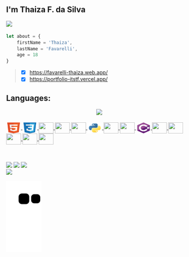 
## I'm Thaiza F. da Silva
<p align="">
 <img src=https://readme-typing-svg.herokuapp.com?color=3b9ef1&lines=%E2%80%A2+About+Me+%E2%80%A2
</p>
 
```javascript
let about = {
    firstName = 'Thaiza',
    lastName = 'Favarelli',
    age = 18
}
```
 
> - [x]  https://favarelli-thaiza.web.app/
> - [x]  https://portfolio-itstf.vercel.app/



## Languages:
<div align="center">
  <a href="https://github.com/Itstf">
  
  <img height="160em" src="https://github-readme-stats.vercel.app/api/top-langs/?username=Itstf&layout=compact&langs_count=7&theme=swift"/>
</div>

<div> <br>
  <img align="center" alt="Thai-HTML" height="30" width="40" src="https://raw.githubusercontent.com/devicons/devicon/master/icons/html5/html5-original.svg">
  <img align="center" alt="Thai-CSS" height="30" width="40" src="https://raw.githubusercontent.com/devicons/devicon/master/icons/css3/css3-original.svg">
  <img align="center" alt="" height="30" width="40" src="https://cdn.jsdelivr.net/gh/devicons/devicon/icons/tailwindcss/tailwindcss-plain.svg" />
  <img align="center" alt="" height="30" width="40" src="https://cdn.jsdelivr.net/gh/devicons/devicon/icons/javascript/javascript-original.svg"/>
  <img align="center" alt="" height="30" width="40" src="https://cdn.jsdelivr.net/gh/devicons/devicon/icons/react/react-original.svg" />
  <img align="center" alt="Thai-Python" height="30" width="40" src="https://raw.githubusercontent.com/devicons/devicon/master/icons/python/python-original.svg">
  <img align="center" alt="" height="30" width="40" src="https://cdn.jsdelivr.net/gh/devicons/devicon/icons/django/django-plain.svg" />
  <img align="center" alt="" height="30" width="40" src="https://cdn.jsdelivr.net/gh/devicons/devicon/icons/java/java-original.svg"> 
  <img align="center" alt="Thai-Csharp" height="30" width="40" src="https://raw.githubusercontent.com/devicons/devicon/master/icons/csharp/csharp-original.svg">
  <img align="center" alt="" height="30" width="40" src="https://cdn.jsdelivr.net/gh/devicons/devicon/icons/canva/canva-original.svg" />
  <img align="center" alt="" height="30" width="40" src="https://cdn.jsdelivr.net/gh/devicons/devicon/icons/figma/figma-original.svg" />
  <img align="center" alt="" height="30" width="40" src="https://cdn.jsdelivr.net/gh/devicons/devicon/icons/linux/linux-original.svg" />
  <img align="center" alt="" height="30" width="40" src="https://cdn.jsdelivr.net/gh/devicons/devicon/icons/ubuntu/ubuntu-plain.svg" />
  <img align="center" alt="" height="30" width="40" src="https://cdn.jsdelivr.net/gh/devicons/devicon/icons/raspberrypi/raspberrypi-original.svg" />
  
  
  
</div>
  
  ##
  
<div style="display: inline_block"><br> 
   <a href="https://www.instagram.com/tfavarelli/" target="_blank"><img src="https://img.shields.io/badge/-Instagram-%23E4405F?style=for-the-badge&logo=instagram&logoColor=white" target="_blank"></a>
  <a href="https://www.linkedin.com/in/thaiza-favarelli-da-silva-082978220/" target="_blank"><img src="https://img.shields.io/badge/-LinkedIn-%230077B5?style=for-the-badge&logo=linkedin&logoColor=white" target="_blank"></a> 
  <a href="https://undacashbank.web.app/" target="_blank"> <img src="http://img.shields.io/static/v1?label=STATUS&message=EM%20DESENVOLVIMENTO&color=GREEN&style=for-the-badge"/> </a> <br>
  <a href="https://github.com/Itstf" target="_blank"><img src="https://img.shields.io/badge/-Github-000?style=flat-square&logo=Github&logoColor=white&link=https://github.com/fagnerpsantos" target="_blank"></a>
  <img src="https://komarev.com/ghpvc/?username=your-github-Itstf&style=flat-square&color=blue" alt=""/>
 
![snake gif](https://github.com/Itstf/Itstf/blob/output/github-contribution-grid-snake.svg)
</div>
